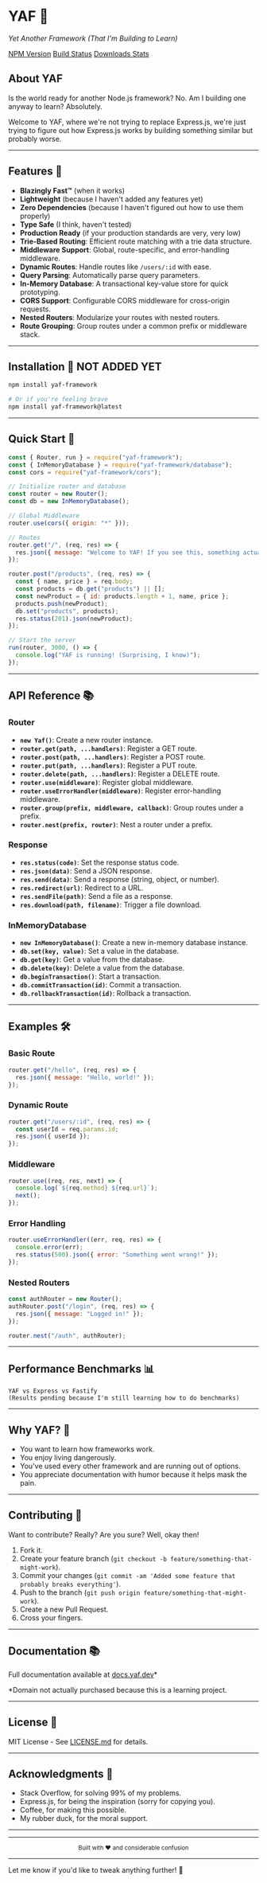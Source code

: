 # YAF 🚀

_Yet Another Framework (That I'm Building to Learn)_

<!-- <div align="center">
  <img src="logo.svg" alt="YAF Logo" width="400"/>
  <br/>
  <em>Because the JavaScript ecosystem definitely needed another framework</em>
</div> -->

[NPM Version][npm-url]
[Build Status][travis-url]
[Downloads Stats][npm-url]

## About YAF

Is the world ready for another Node.js framework? No.
Am I building one anyway to learn? Absolutely.

Welcome to YAF, where we're not trying to replace Express.js, we're just trying to figure out how Express.js works by building something similar but probably worse.

---

## Features 🌟

- **Blazingly Fast™** (when it works)
- **Lightweight** (because I haven't added any features yet)
- **Zero Dependencies** (because I haven't figured out how to use them properly)
- **Type Safe** (I think, haven't tested)
- **Production Ready** (if your production standards are very, very low)
- **Trie-Based Routing**: Efficient route matching with a trie data structure.
- **Middleware Support**: Global, route-specific, and error-handling middleware.
- **Dynamic Routes**: Handle routes like `/users/:id` with ease.
- **Query Parsing**: Automatically parse query parameters.
- **In-Memory Database**: A transactional key-value store for quick prototyping.
- **CORS Support**: Configurable CORS middleware for cross-origin requests.
- **Nested Routers**: Modularize your routes with nested routers.
- **Route Grouping**: Group routes under a common prefix or middleware stack.

---

## Installation 💾 NOT ADDED YET

```bash
npm install yaf-framework

# Or if you're feeling brave
npm install yaf-framework@latest
```

---

## Quick Start 🚀

```javascript
const { Router, run } = require("yaf-framework");
const { InMemoryDatabase } = require("yaf-framework/database");
const cors = require("yaf-framework/cors");

// Initialize router and database
const router = new Router();
const db = new InMemoryDatabase();

// Global Middleware
router.use(cors({ origin: "*" }));

// Routes
router.get("/", (req, res) => {
  res.json({ message: "Welcome to YAF! If you see this, something actually worked!" });
});

router.post("/products", (req, res) => {
  const { name, price } = req.body;
  const products = db.get("products") || [];
  const newProduct = { id: products.length + 1, name, price };
  products.push(newProduct);
  db.set("products", products);
  res.status(201).json(newProduct);
});

// Start the server
run(router, 3000, () => {
  console.log("YAF is running! (Surprising, I know)");
});
```

---

## API Reference 📚

### **Router**

- **`new Yaf()`**: Create a new router instance.
- **`router.get(path, ...handlers)`**: Register a GET route.
- **`router.post(path, ...handlers)`**: Register a POST route.
- **`router.put(path, ...handlers)`**: Register a PUT route.
- **`router.delete(path, ...handlers)`**: Register a DELETE route.
- **`router.use(middleware)`**: Register global middleware.
- **`router.useErrorHandler(middleware)`**: Register error-handling middleware.
- **`router.group(prefix, middleware, callback)`**: Group routes under a prefix.
- **`router.nest(prefix, router)`**: Nest a router under a prefix.

### **Response**

- **`res.status(code)`**: Set the response status code.
- **`res.json(data)`**: Send a JSON response.
- **`res.send(data)`**: Send a response (string, object, or number).
- **`res.redirect(url)`**: Redirect to a URL.
- **`res.sendFile(path)`**: Send a file as a response.
- **`res.download(path, filename)`**: Trigger a file download.

### **InMemoryDatabase**

- **`new InMemoryDatabase()`**: Create a new in-memory database instance.
- **`db.set(key, value)`**: Set a value in the database.
- **`db.get(key)`**: Get a value from the database.
- **`db.delete(key)`**: Delete a value from the database.
- **`db.beginTransaction()`**: Start a transaction.
- **`db.commitTransaction(id)`**: Commit a transaction.
- **`db.rollbackTransaction(id)`**: Rollback a transaction.

---

## Examples 🛠️

### **Basic Route**

```javascript
router.get("/hello", (req, res) => {
  res.json({ message: "Hello, world!" });
});
```

### **Dynamic Route**

```javascript
router.get("/users/:id", (req, res) => {
  const userId = req.params.id;
  res.json({ userId });
});
```

### **Middleware**

```javascript
router.use((req, res, next) => {
  console.log(`${req.method} ${req.url}`);
  next();
});
```

### **Error Handling**

```javascript
router.useErrorHandler((err, req, res) => {
  console.error(err);
  res.status(500).json({ error: "Something went wrong!" });
});
```

### **Nested Routers**

```javascript
const authRouter = new Router();
authRouter.post("/login", (req, res) => {
  res.json({ message: "Logged in!" });
});

router.nest("/auth", authRouter);
```

---

## Performance Benchmarks 📊

```
YAF vs Express vs Fastify
(Results pending because I'm still learning how to do benchmarks)
```

---

## Why YAF? 🤔

- You want to learn how frameworks work.
- You enjoy living dangerously.
- You've used every other framework and are running out of options.
- You appreciate documentation with humor because it helps mask the pain.

---

## Contributing 🤝

Want to contribute? Really? Are you sure? Well, okay then!

1. Fork it.
2. Create your feature branch (`git checkout -b feature/something-that-might-work`).
3. Commit your changes (`git commit -am 'Added some feature that probably breaks everything'`).
4. Push to the branch (`git push origin feature/something-that-might-work`).
5. Create a new Pull Request.
6. Cross your fingers.

---

## Documentation 📚

Full documentation available at [docs.yaf.dev](https://docs.yaf.dev)\*

\*Domain not actually purchased because this is a learning project.

---

## License 📝

MIT License - See [LICENSE.md](LICENSE.md) for details.

---

## Acknowledgments 🙏

- Stack Overflow, for solving 99% of my problems.
- Express.js, for being the inspiration (sorry for copying you).
- Coffee, for making this possible.
- My rubber duck, for the moral support.

---

---

<div align="center">
  <sub>Built with ❤️ and considerable confusion</sub>
</div>

---

Let me know if you'd like to tweak anything further! 🚀

[npm-image]: https://img.shields.io/npm/v/yaf-framework.svg
[npm-url]: https://npmjs.org/package/yaf-framework
[npm-downloads]: https://img.shields.io/npm/dm/yaf-framework.svg
[travis-image]: https://travis-ci.org/username/yaf-framework.svg?branch=master
[travis-url]: https://travis-ci.org/username/yaf-framework
